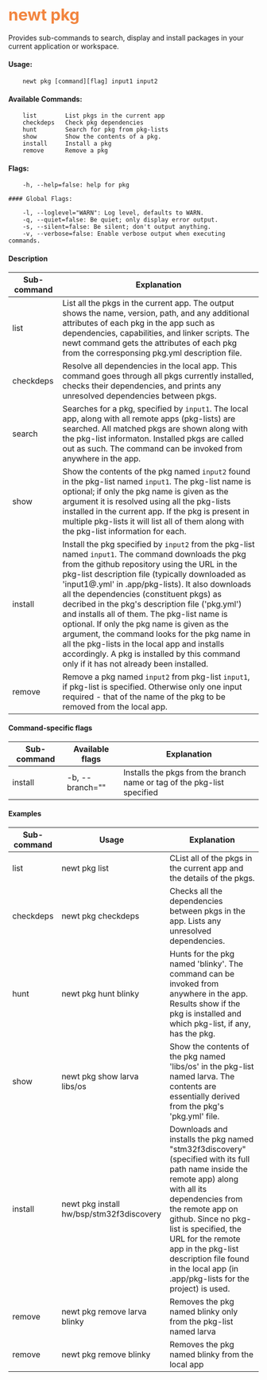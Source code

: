 ## <font color="#F2853F" style="font-size:24pt">newt pkg </font>

Provides sub-commands to search, display and install packages in your current application or workspace.

#### Usage: 
```no-highlight
    newt pkg [command][flag] input1 input2
```    
    
#### Available Commands: 
```no-highlight 
    list        List pkgs in the current app
    checkdeps   Check pkg dependencies
    hunt        Search for pkg from pkg-lists
    show        Show the contents of a pkg.
    install     Install a pkg
    remove      Remove a pkg
```
#### Flags:
```no-highlight 
    -h, --help=false: help for pkg

#### Global Flags:

    -l, --loglevel="WARN": Log level, defaults to WARN.
    -q, --quiet=false: Be quiet; only display error output.
    -s, --silent=false: Be silent; don't output anything.
    -v, --verbose=false: Enable verbose output when executing commands.
```
#### Description

Sub-command  | Explanation
-------------| ------------------------
list         | List all the pkgs in the current app. The output shows the name, version, path, and any additional attributes of each pkg in the app such as dependencies, capabilities, and linker scripts. The newt command gets the attributes of each pkg from the corresponsing pkg.yml description file.
checkdeps    | Resolve all dependencies in the local app. This command goes through all pkgs currently installed, checks their dependencies, and prints any unresolved dependencies between pkgs.
search       | Searches for a pkg, specified by `input1`. The local app, along with all remote apps (pkg-lists) are searched. All matched pkgs are shown along with the pkg-list informaton. Installed pkgs are called out as such. The command can be invoked from anywhere in the app.
show     |  Show the contents of the pkg named `input2` found in the pkg-list named `input1`. The pkg-list name is optional; if only the pkg name is given as the argument it is resolved using all the pkg-lists installed in the current app. If the pkg is present in multiple pkg-lists it will list all of them along with the pkg-list information for each.
install  |  Install the pkg specified by `input2` from the pkg-list named `input1`. The command downloads the pkg from the github repository using the URL in the pkg-list description file (typically downloaded as 'input1@<branch-name>.yml' in .app/pkg-lists). It also downloads all the dependencies (constituent pkgs) as decribed in the pkg's description file ('pkg.yml') and installs all of them. The pkg-list name is optional. If only the pkg name is given as the argument, the command looks for the pkg name in all the pkg-lists in the local app and installs accordingly. A pkg is installed by this command only if it has not already been installed. 
remove   |  Remove a pkg named `input2` from pkg-list `input1`, if pkg-list is specified. Otherwise only one input required - that of the name of the pkg to be removed from the local app.




#### Command-specific flags

Sub-command  | Available flags | Explanation
-------------| ----------------|------------
install   | -b, --branch="<branch-name>" | Installs the pkgs from the branch name or tag of the pkg-list specified

#### Examples

Sub-command  | Usage                  | Explanation
-------------| -----------------------|-----------------
list       | newt pkg list | CList all of the pkgs in the current app and the details of the pkgs.
checkdeps       | newt pkg checkdeps | Checks all the dependencies between pkgs in the app. Lists any unresolved dependencies.
hunt | newt pkg hunt blinky| Hunts for the pkg named 'blinky'. The command can be invoked from anywhere in the app. Results show if the pkg is installed and which pkg-list, if any, has the pkg.
show   | newt pkg show larva libs/os | Show the contents of the pkg named 'libs/os' in the pkg-list named larva. The contents are essentially derived from the pkg's 'pkg.yml' file. 
install | newt pkg install hw/bsp/stm32f3discovery | Downloads and installs the pkg named "stm32f3discovery" (specified with its full path name inside the remote app) along with all its dependencies from the remote app on github. Since no pkg-list is specified, the URL for the remote app in the pkg-list description file found in the local app (in .app/pkg-lists for the project) is used. 
remove   | newt pkg remove larva blinky| Removes the pkg named blinky only from the pkg-list named larva
remove   | newt pkg remove blinky| Removes the pkg named blinky from the local app

